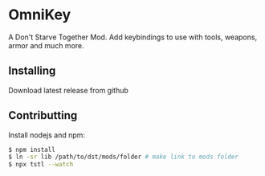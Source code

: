 # OmniKey

A Don't Starve Together Mod. Add keybindings to use with tools, weapons, armor and much more.

## Installing

Download latest release from github

## Contributting

Install nodejs and npm:

```sh
$ npm install
$ ln -sr lib /path/to/dst/mods/folder # make link to mods folder
$ npx tstl --watch
```
